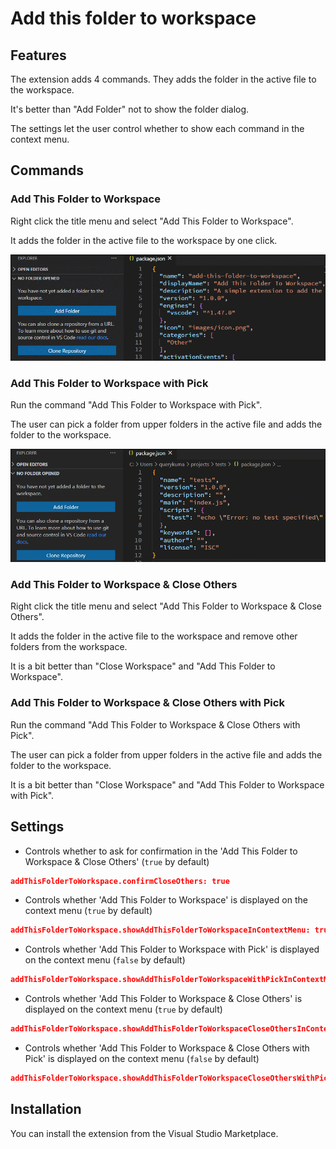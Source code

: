 # Add this folder to workspace

## Features

The extension adds 4 commands. They adds the folder in the active file to the workspace.

It's better than "Add Folder" not to show the folder dialog.

The settings let the user control whether to show each command in the context menu.

## Commands

### Add This Folder to Workspace

Right click the title menu and select "Add This Folder to Workspace".

It adds the folder in the active file to the workspace by one click.

![operation](https://raw.githubusercontent.com/querykuma/vscode-add-this-folder-to-workspace/master/images/operation.gif)

### Add This Folder to Workspace with Pick

Run the command "Add This Folder to Workspace with Pick".

The user can pick a folder from upper folders in the active file and adds the folder to the workspace.

![operation2](https://raw.githubusercontent.com/querykuma/vscode-add-this-folder-to-workspace/master/images/operation2.gif)

### Add This Folder to Workspace & Close Others

Right click the title menu and select "Add This Folder to Workspace & Close Others".

It adds the folder in the active file to the workspace and remove other folders from the workspace.

It is a bit better than "Close Workspace" and "Add This Folder to Workspace".

### Add This Folder to Workspace & Close Others with Pick

Run the command "Add This Folder to Workspace & Close Others with Pick".

The user can pick a folder from upper folders in the active file and adds the folder to the workspace.

It is a bit better than "Close Workspace" and "Add This Folder to Workspace with Pick".

## Settings

* Controls whether to ask for confirmation in the 'Add This Folder to Workspace & Close Others' (`true` by default)

```json
addThisFolderToWorkspace.confirmCloseOthers: true
```

* Controls whether 'Add This Folder to Workspace' is displayed on the context menu (`true` by default)

```json
addThisFolderToWorkspace.showAddThisFolderToWorkspaceInContextMenu: true
```

* Controls whether 'Add This Folder to Workspace with Pick' is displayed on the context menu (`false` by default)

```json
addThisFolderToWorkspace.showAddThisFolderToWorkspaceWithPickInContextMenu: false
```

* Controls whether 'Add This Folder to Workspace & Close Others' is displayed on the context menu (`true` by default)

```json
addThisFolderToWorkspace.showAddThisFolderToWorkspaceCloseOthersInContextMenu: true
```

* Controls whether 'Add This Folder to Workspace & Close Others with Pick' is displayed on the context menu (`false` by default)

```json
addThisFolderToWorkspace.showAddThisFolderToWorkspaceCloseOthersWithPickInContextMenu: false
```

## Installation

You can install the extension from the Visual Studio Marketplace.
